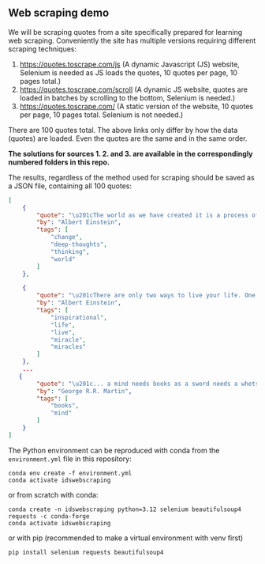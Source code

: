 ## Web scraping demo

We will be scraping quotes from a site specifically prepared for learning web scraping. Conveniently the site has multiple versions requiring different scraping techniques:
1. https://quotes.toscrape.com/js (A dynamic Javascript (JS) website, Selenium is needed as JS loads the quotes, 10 quotes per page, 10 pages total.)
2. https://quotes.toscrape.com/scroll (A dynamic JS website, quotes are loaded in batches by scrolling to the bottom, Selenium is needed.)
3. https://quotes.toscrape.com/ (A static version of the website, 10 quotes per page, 10 pages total. Selenium is not needed.)

There are 100 quotes total. The above links only differ by how the data (quotes) are loaded. Even the quotes are the same and in the same order.

**The solutions for sources 1. 2. and 3. are available in the correspondingly numbered folders in this repo.**

The results, regardless of the method used for scraping should be saved as a JSON file, containing all 100 quotes:

```json
[
    {
        "quote": "\u201cThe world as we have created it is a process of our thinking. It cannot be changed without changing our thinking.\u201d",
        "by": "Albert Einstein",
        "tags": [
            "change",
            "deep-thoughts",
            "thinking",
            "world"
        ]
    },

    {
        "quote": "\u201cThere are only two ways to live your life. One is as though nothing is a miracle. The other is as though everything is a miracle.\u201d",
        "by": "Albert Einstein",
        "tags": [
            "inspirational",
            "life",
            "live",
            "miracle",
            "miracles"
        ]
    },
    ...
   {
        "quote": "\u201c... a mind needs books as a sword needs a whetstone, if it is to keep its edge.\u201d",
        "by": "George R.R. Martin",
        "tags": [
            "books",
            "mind"
        ]
    }
]
```



The Python environment can be reproduced with conda from the `environment.yml` file in this repository:
```
conda env create -f environment.yml
conda activate idswebscraping
```

or from scratch with conda:
```
conda create -n idswebscraping python=3.12 selenium beautifulsoup4 requests -c conda-forge
conda activate idswebscraping
```

or with pip (recommended to make a virtual environment with venv first)
```
pip install selenium requests beautifulsoup4
```
